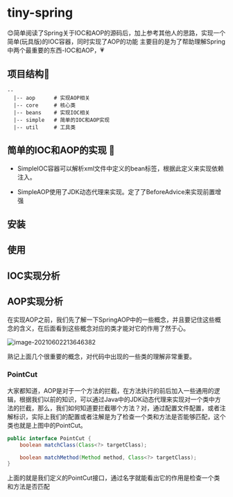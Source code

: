 # tiny-spring

:blush:简单阅读了Spring关于IOC和AOP的源码后，加上参考其他人的思路，实现一个简单(玩具版)的IOC容器，同时实现了AOP的功能
主要目的是为了帮助理解Spring中两个最重要的东西-IOC和AOP，:heartpulse:

## 项目结构:closed_umbrella:

```shell
--
  |-- aop      # 实现AOP相关
  |-- core     # 核心类
  |-- beans    # 实现IOC相关
  |-- simple   # 简单的IOC和AOP实现
  |-- util     # 工具类
```

## 简单的IOC和AOP的实现  :strawberry:

- SimpleIOC容器可以解析xml文件中定义的bean标签，根据此定义来实现依赖注入。

- SimpleAOP使用了JDK动态代理来实现。定了了BeforeAdvice来实现前置增强

## 安装



## 使用



## IOC实现分析



## AOP实现分析

在实现AOP之前，我们先了解一下SpringAOP中的一些概念，并且要记住这些概念的含义，在后面看到这些概念对应的类才能对它的作用了然于心。

![image-20210602213646382](https://cdn.jsdelivr.net/gh/watertreestar/CDN@master/picimage-20210602213646382.png)



熟记上面几个很重要的概念，对代码中出现的一些类的理解非常重要。



### PointCut

大家都知道，AOP是对于一个方法的拦截，在方法执行的前后加入一些通用的逻辑，根据我们以前的知识，可以通过Java中的JDK动态代理来实现对一个类中方法的拦截，那么，我们如何知道要拦截哪个方法？对，通过配置文件配置，或者注解标识，实际上我们的配置或者注解是为了检查一个类和方法是否能够匹配，这个类也就是上图中的PointCut。

```java
public interface PointCut {
    boolean matchClass(Class<?> targetClass);

    boolean matchMethod(Method method, Class<?> targetClass);
}

```

上面的就是我们定义的PointCut接口，通过名字就能看出它的作用是检查一个类和方法是否匹配

